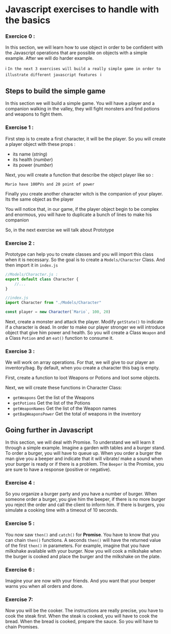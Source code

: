 # Javascript exercises to handle with the basics 

### Exercice 0 :

In this section, we will learn how to use object in order to be confident with the Javascript operations 
that are possible on objects with a simple example. After we will do harder example.

:information_source: ```In the next 3 exercises will build a really simple game in order to illustrate different javascript features ``` :information_source:

## Steps to build the simple game

In this section we will build a simple game. You will have a player and a companion walking in the valley, 
they will fight monsters and find potions and weapons to fight them.

### Exercise 1 :
First step is to create a first character, it will be the player. So you will create a player object with these props :
- its name (_string_)
- its health (_number_)
- its power (_number_)


Next, you will create a function that describe the object player like so :
```
Mario have 100PVs and 20 point of power
```

Finally you create another character witch is the companion of your player. Its the same object as the player

You will notice that, in our game, if the player object begin to be complex and enormous, 
you will have to duplicate a bunch of lines to make his companion

So, in the next exercise we will talk about Prototype

### Exercise 2 :
Prototype can help you to create classes and you will import this class when it is necessary. 
So the goal is to create a `Models/Character` Class. And then import it in `index.js`

```javascript
//Models/Character.js :
export default class Character {
    //...
}

//index.js
import Character from "./Models/Character"

const player = new Character(`Mario`, 100, 20)
```

Next, create a monster and attack the player. Modify `getState()` to indicate if a character is dead.
In order to make our player stronger we will introduce object that give him power and health. 
So you will create a Class `Weapon` and a Class `Potion` and an `eat()` function to consume it.

### Exercise 3 :
We will work on array operations. For that, we will give to our player an inventory/bag. 
By default, when you create a character this bag is empty.

First, create a function to loot Weapons or Potions and loot some objects.

Next, we will create these functions in Character Class: 
- `getWeapons` Get the list of the Weapons
- `getPotions` Get the list of the Potions
- `getWeaponNames` Get the list of the Weapon names
- `getBagWeaponsPower` Get the total of weapons in the inventory

## Going further in Javascript
In this section, we will deal with Promise. To understand we will learn it through a simple example.
Imagine a garden with tables and a burger stand. To order a burger, you will have to queue up. 
When you order a burger the man give you a beeper and indicate that it will vibrate/ make a sound when your burger is ready or if there is a problem.
The `Beeper` is the Promise, you are sure to have a response (positive or negative).

### Exercise 4 :
So you organize a burger party and you have a number of burger. When someone order a burger, you give him the beeper,
if there is no more burger you reject the order and call the client to inform him. If there is burgers,
you simulate a cooking time with a timeout of 10 seconds.

### Exercise 5 :
You now saw `then()` and `catch()` for **Promise**. You have to know that you can chain `then()` functions.
A seconds `then()` will have the returned value of the first `then()` in parameters. 
For example, imagine that you have milkshake available with your burger. 
Now you will cook a milkshake when the burger is cooked and place the burger and the milkshake on the plate.

### Exercise 6 :
Imagine your are now with your friends. And you want that your beeper warns you when all orders and done.

### Exercise 7:
Now you will be the cooker. The instructions are really precise, you have to cook the steak first. 
When the steak is cooked, you will have to cook the bread. When the bread is cooked, prepare the sauce.
So you will have to chain Promises.
